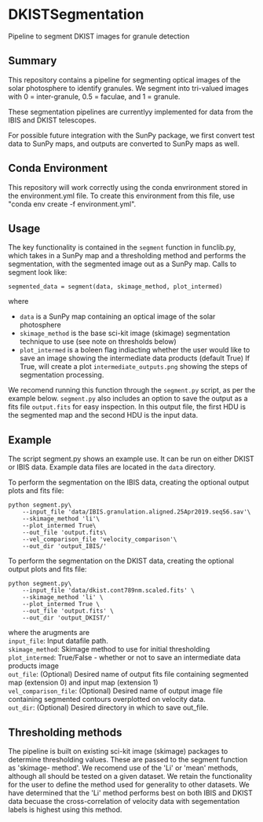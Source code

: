 # DKISTSegmentation
Pipeline to segment DKIST images for granule detection

## Summary

This repository contains a pipeline for segmenting optical images of the solar
photosphere to identify granules. We segment into tri-valued images with 0 = 
inter-granule, 0.5 = faculae, and 1 = granule. 

These segmentation pipelines are currentlyy implemented for data from the IBIS
and DKIST telescopes.

For possible future integration with the SunPy package, we first convert test 
data to SunPy maps, and outputs are converted to SunPy maps as well. 

## Conda Environment

This repository will work correctly using the conda envrironment stored in the
environment.yml file. To create this environment from this file, use 
"conda env create -f environment.yml".

## Usage

The key functionality is contained in the `segment` function in funclib.py, which
takes in a SunPy map and a thresholding method and performs the segmentation, with 
the segmented image out as a SunPy map. Calls to segment look like:
```
segmented_data = segment(data, skimage_method, plot_intermed)
```
where 
* `data` is a SunPy map containing an optical image of the solar photosphere
* `skimage_method` is the base sci-kit image (skimage) segmentation technique 
   to use (see note on thresholds below)
* `plot_intermed` is a boleen flag indiacting whether the user would like to 
   save an image showing the intermediate data products (default True) If True, 
   will create a plot `intermediate_outputs.png` showing the steps of 
   segmentation processing. 

We recomend running this function through the `segment.py` script, as per the
example below. `segment.py` also includes an option to save the output as a 
fits file `output.fits` for easy inspection. In this output file, the first 
HDU is the segmented map and the second HDU is the input data. 

## Example

The script segment.py shows an example use. It can be run on either DKIST or IBIS data. Example data files are located in the `data` directory. 

To perform the segmentation on the IBIS data, creating the optional output plots 
and fits file:

```
python segment.py\
    --input_file 'data/IBIS.granulation.aligned.25Apr2019.seq56.sav'\
    --skimage_method 'li'\
    --plot_intermed True\
    --out_file 'output.fits\
    --vel_comparison_file 'velocity_comparison'\
    --out_dir 'output_IBIS/'
```

To perform the segmentation on the DKIST data, creating the optional output plots 
and fits file:

```
python segment.py\
    --input_file 'data/dkist.cont789nm.scaled.fits' \
    --skimage_method 'li' \
    --plot_intermed True \
    --out_file 'output.fits' \
    --out_dir 'output_DKIST/'
```

where the arugments are \
`input_file`: Input datafile path.\
`skimage_method`: Skimage method to use for initial thresholding\
`plot_intermed`: True/False - whether or not to save an intermediate data products image\
`out_file`: (Optional) Desired name of output fits file containing segmented map (extension 0) and input map (extension 1)\
`vel_comparison_file`: (Optional) Desired name of output image file containing segmented contours overplotted on velocity data.\
`out_dir`: (Optional) Desired directory in which to save out_file.

## Thresholding methods

The pipeline is built on existing sci-kit image (skimage) packages to determine
thresholding values. These are passed to the segment function as 'skimage-
method'. We recomend use of the 'Li' or 'mean' methods, although all should be
tested on a given dataset. We retain the functionality for the user to define the method used for generality to other datasets. We have determined that the 'Li' method performs best on both IBIS and DKIST data becuase the cross-correlation of velocity data with segementation labels is highest using this method.